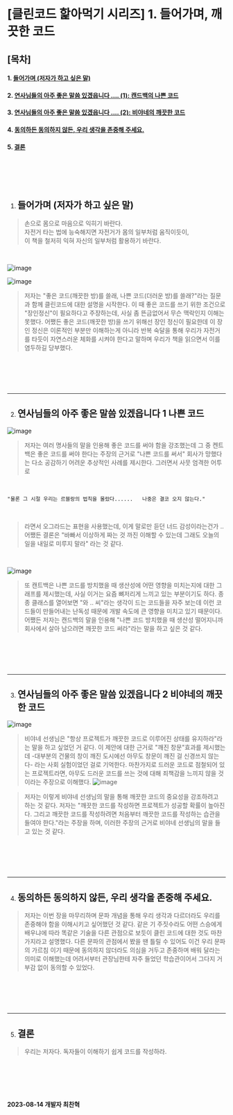 # [클린코드 핥아먹기 시리즈] 1. 들어가며, 깨끗한 코드

## [목차]

#### 1. [들어가며 (저자가 하고 싶은 말)](#들어가며-(저자가-하고-싶은-말))

#### 2. [연사님들의 아주 좋은 말씀 있겠읍니다 .... (1): 캔드백의 나쁜 코드](#연사님들의-아주-좋은-말씀-있겠읍니다-1-나쁜-코드)

#### 3. [연사님들의 아주 좋은 말씀 있겠읍니다 .... (2): 비야네의 깨끗한 코드](#-연사님들의-아주-좋은-말씀-있겠읍니다-2-비야네의-깨끗한-코드)

#### 4. [동의하든 동의하지 않든, 우리 생각을 존중해 주세요.](#동의하든-동의하지-않든-우리-생각을-존중해-주세요)

#### 5. [결론](#결론)

## <br><br>

1. ## 들어가며 (저자가 하고 싶은 말)

> 손으로 몸으로 마음으로 익히기 바란다. <br>
> 자전거 타는 법에 능숙해지면 자전거가 몸의 일부처럼 움직이듯이, <br>
> 이 책을 철저히 익혀 자신의 일부처럼 활용하기 바란다.

<br>

![image](https://github.com/choichanhyeok/---/assets/68278903/eb0f5987-b400-4fe1-a793-d137bb824692)


![image](https://github.com/choichanhyeok/---/assets/68278903/911e6b07-f19d-410b-9e9f-ce885d97415c)


> 저자는 "좋은 코드(깨끗한 방)를 쓸래, 나쁜 코드(더러운 방)를 쓸래?"라는 질문과 함께 클린코드에 대한 설명을 시작한다. 이 때 좋은 코드를 쓰기 위한 조건으로 "장인정신"이 필요하다고 주장하는데, 사실 좀 뜬금없어서 무슨 맥락인지 이해는 못했다. 어쨌든 좋은 코드(깨끗한 방)을 쓰기 위해선 장인 정신이 필요한데 이 장인 정신은 이론적인 부분만 이해하는게 아니라 반복 숙달을 통해 우리가 자전거를 타듯이 자연스러운 체화를 시켜야 한다고 말하며 우리가 책을 읽으면서 이를 염두하길 당부했다.

<br><br><br><br>

---

2. ## 연사님들의 아주 좋은 말씀 있겠읍니다 1 나쁜 코드

![image](https://github.com/choichanhyeok/---/assets/68278903/ac14fc1a-488b-41a7-b665-0e982c006760)


> 저자는 여러 명사들의 말을 인용해 좋은 코드를 써야 함을 강조했는데 그 중 켄트백은 좋은 코드를 써야 한다는 주장의 근거로 "나쁜 코드를 써서" 회사가 망했다는 다소 공감하기 어려운 추상적인 사례를 제시한다. 그러면서 사뭇 엄격한 어투로

<br>

    "물론 그 시절 우리는 르블랑의 법칙을 몰랐다......   나중은 결코 오지 않는다."

<br>

> 라면서 오그라드는 표현을 사용했는데, 이게 말로만 듣던 너드 감성이라는건가 .. 어쨌든 결론은 "바빠서 이상하게 짜는 것 까진 이해할 수 있는데 그래도 오늘의 일을 내일로 미루지 말라" 라는 것 같다.

<br>

![image](https://github.com/choichanhyeok/---/assets/68278903/127d2b86-2055-46de-8b5b-530aa86f06ef)


> 또 캔트백은 나쁜 코드를 방치했을 때 생산성에 어떤 영향을 미치는지에 대한 그래프를 제시했는데, 사실 이거는 요즘 뼈저리게 느끼고 있는 부분이기도 하다. 종종 클래스를 열어보면 "와 .. 씨"라는 생각이 드는 코드들을 자주 보는데 이런 코드들이 만들어내는 난독성 때문에 개발 속도에 큰 영향을 미치고 있기 때문이다. 어쨌든 저자는 캔드백의 말을 인용해 ​"나쁜 코드 방치했을 때 생산성 떨어지니까 회사에서 살아 남으려면 깨끗한 코드 써라"라는 말을 하고 싶은 것 같다.

<br><br><br><br>

---

3. ## 연사님들의 아주 좋은 말씀 있겠읍니다 2 비야네의 깨끗한 코드

![image](https://github.com/choichanhyeok/---/assets/68278903/ed57362f-13c4-46a2-8e9e-6ee4a03f12f1)


> 비야네 선생님은 "항상 프로젝트가 깨끗한 코드로 이루어진 상태를 유지하라"라는 말을 하고 싶었던 거 같다. 이 제안에 대한 근거로 "깨진 창문"효과를 제시했는데 -대부분의 건물의 창이 깨진 도시에선 아무도 창문이 깨진 걸 신경쓰지 않는다- 라는 사회 실험이었던 걸로 기억한다. 마찬가지로 드러운 코드로 점철되어 있는 프로젝트라면, 아무도 드러운 코드를 쓰는 것에 대해 죄책감을 느끼지 않을 것이라는 주장으로 이해했다.
> ![image](https://github.com/choichanhyeok/---/assets/68278903/616d2215-79d3-4233-8732-c30f1b8fa297)


> 저자는 이렇게 비야네 선생님의 말을 통해 깨끗한 코드의 중요성을 강조하려고 하는 것 같다. 저자는 "깨끗한 코드를 작성하면 프로젝트가 성공할 확률이 높아진다. 그리고 깨끗한 코드를 작성하려면 처음부터 깨끗한 코드를 작성하는 습관을 들여야 한다."라는 주장을 하며, 이러한 주장의 근거로 비야네 선생님의 말을 들고 있는 것 같다.

<br><br><br><br>

---

4. ## 동의하든 동의하지 않든, 우리 생각을 존중해 주세요.

> 저자는 이번 장을 마무리하며 문파 개념을 통해 우리 생각과 다르더라도 우리를 존중해야 함을 이해시키고 싶어했던 것 같다. 같은 기 주짓수라도 어떤 스승에게 배우냐에 따라 똑같은 기술을 다른 관점으로 보듯이 클린 코드에 대한 것도 마찬가지라고 설명했다. 다른 문파의 관점에서 봤을 땐 틀릴 수 있어도 이건 우리 문파의 가르침 이기 때문에 동의하지 않더라도 의심을 거두고 존중하며 배워 달라는 의미로 이해했는데 어려서부터 관장님한테 자주 들었던 학습관이어서 그다지 거부감 없이 동의할 수 있었다.

<br><br><br><br>

---

5. ## 결론

> 우리는 저자다.
> 독자들이 이해하기 쉽게 코드를 작성하라.

<br><br><br><br>

#### 2023-08-14 개발자 최찬혁

